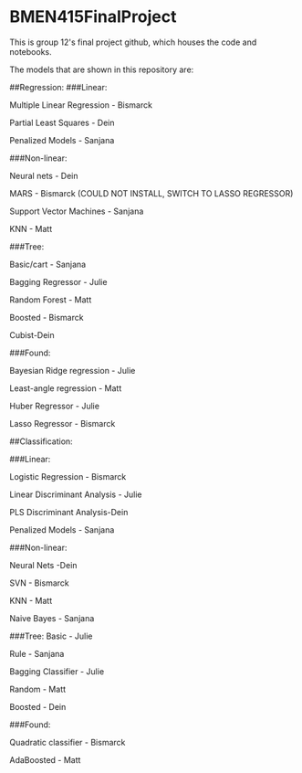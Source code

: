 # BMEN415FinalProject

This is group 12's final project github, which houses the code and notebooks.

The models that are shown in this repository are:

##Regression:
###Linear:

Multiple Linear Regression - Bismarck 

Partial Least Squares - Dein	

Penalized Models - Sanjana

###Non-linear:

Neural nets - Dein

MARS - Bismarck (COULD NOT INSTALL, SWITCH TO LASSO REGRESSOR)

Support Vector Machines - Sanjana

KNN - Matt

###Tree:

Basic/cart - Sanjana

Bagging Regressor - Julie

Random Forest	 - Matt

Boosted - Bismarck

Cubist-Dein

###Found:

Bayesian Ridge regression - Julie

Least-angle regression 	- Matt

Huber Regressor - Julie

Lasso Regressor - Bismarck



##Classification:

###Linear:

Logistic Regression - Bismarck

Linear Discriminant Analysis - Julie

PLS Discriminant Analysis-Dein

Penalized Models - Sanjana


###Non-linear:

Neural Nets -Dein

SVN - Bismarck

KNN	- Matt

Naive Bayes - Sanjana

###Tree:
Basic - Julie

Rule - Sanjana

Bagging Classifier - Julie

Random - Matt

Boosted - Dein

###Found:

Quadratic classifier - Bismarck

AdaBoosted  - Matt
